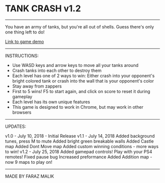 # TANK CRASH v1.2

-------------------------------------------------------
You have an army of tanks, but you're all out of shells. 
Guess there's only one thing left to do!

[Link to game demo](https://farazkaleemmalik.github.io/tank-crash/)

-------------------------------------------------------
INSTRUCTIONS:

- Use WASD keys and arrow keys to move all your tanks around
- Crash tanks into each other to destroy them
- Each level has one of 2 ways to win: Either crash into your opponent's bright colored tank or crash into the wall that is your opponent's color
- Stay away from zappers
- First to 5 wins! F5 to start again, and click on score to reset it during gameplay
- Each level has its own unique features
- This game is designed to work in Chrome, but may work in other browsers
-------------------------------------------------------
UPDATES:

v1.0 - July 10, 2018 - Initial Release
v1.1 - July 14, 2018
	Added background tunes, press M to mute
	Added bright green breakable walls
	Added Castle map
	Added Dont Move map
	Added custom winning conditions - more ways to win!
v1.2 - July 25, 2018
	Added gamepad controls! Play with your PS4 remotes!
	Fixed pause bug
	Increased preformance
	Added Addition map - now 9 maps to play on!

-------------------------------------------------------
MADE BY FARAZ MALIK
